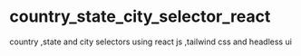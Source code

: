 # country_state_city_selector_react
country ,state and city selectors using react js ,tailwind css and headless ui 
